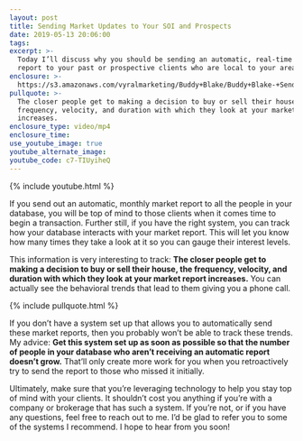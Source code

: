 ```yaml
---
layout: post
title: Sending Market Updates to Your SOI and Prospects
date: 2019-05-13 20:06:00
tags:
excerpt: >-
  Today I’ll discuss why you should be sending an automatic, real-time market
  report to your past or prospective clients who are local to your area.
enclosure: >-
  https://s3.amazonaws.com/vyralmarketing/Buddy+Blake/Buddy+Blake-+Sending+Market+Updates+to+Your+SOI+and+Prospects.mp4
pullquote: >-
  The closer people get to making a decision to buy or sell their house, the
  frequency, velocity, and duration with which they look at your market report
  increases.
enclosure_type: video/mp4
enclosure_time:
use_youtube_image: true
youtube_alternate_image:
youtube_code: c7-TIUyiheQ
---
```


{% include youtube.html %}

If you send out an automatic, monthly market report to all the people in your database, you will be top of mind to those clients when it comes time to begin a transaction. Further still, if you have the right system, you can track how your database interacts with your market report. This will let you know how many times they take a look at it so you can gauge their interest levels.

This information is very interesting to track: **The closer people get to making a decision to buy or sell their house, the frequency, velocity, and duration with which they look at your market report increases.** You can actually see the behavioral trends that lead to them giving you a phone call.

{% include pullquote.html %}

If you don’t have a system set up that allows you to automatically send these market reports, then you probably won’t be able to track these trends. My advice: **Get this system set up as soon as possible so that the number of people in your database who aren’t receiving an automatic report doesn’t grow.** That’ll only create more work for you when you retroactively try to send the report to those who missed it initially.

Ultimately, make sure that you’re leveraging technology to help you stay top of mind with your clients. It shouldn’t cost you anything if you’re with a company or brokerage that has such a system. If you’re not, or if you have any questions, feel free to reach out to me. I’d be glad to refer you to some of the systems I recommend. I hope to hear from you soon\!